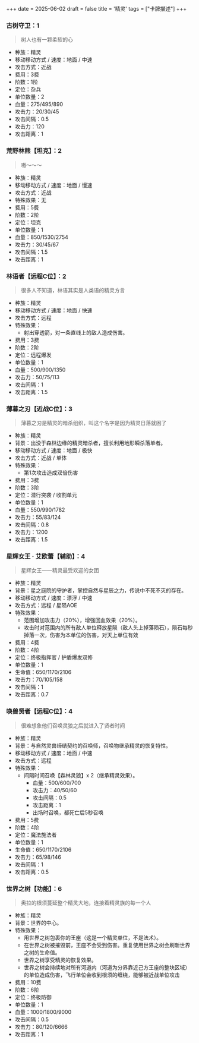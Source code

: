 +++
date = 2025-06-02
draft = false
title = '精灵'
tags = ["卡牌描述"]
+++
### 古树守卫：1
> 树⼈也有⼀颗柔软的⼼
- 种族：精灵
- 移动移动方式 / 速度：地面 / 中速
- 攻击方式：近战
- 费用：3费
- 阶数：1阶
- 定位：杂兵
- 单位数量：2
- 血量：275/495/890
- 攻击力：20/30/45
- 攻击间隔：0.5
- 攻击力：120
- 攻击距离：1
### 荒野林熊【坦克】：2
> 嗷～～～
- 种族：精灵
- 移动移动方式 / 速度：地面 / 慢速
- 攻击方式：近战
- 特殊效果：无
- 费用：5费
- 阶数：2阶
- 定位：坦克
- 单位数量：1
- 血量：850/1530/2754
- 攻击力：30/45/67
- 攻击间隔：1.5
- 攻击距离：1
### 林语者【远程C位】：2
> 很多⼈不知道，林语其实是⼈类语的精灵⽅⾔
- 种族：精灵
- 移动移动方式 / 速度：地面 / 快速
- 攻击方式：远程
- 特殊效果：
  - 射出穿透箭，对一条直线上的敌人造成伤害。
- 费用：3费
- 阶数：2阶
- 定位：远程爆发
- 单位数量：1
- 血量：500/900/1350
- 攻击力：50/75/113
- 攻击间隔：1
- 攻击距离：1.5
### 薄暮之刃【近战C位】：3
> 薄暮之刃是精灵的暗杀组织，叫这个名字是因为精灵⽇落就困了
- 种族：精灵
- 背景：出没于森林边缘的精灵暗杀者，擅长利用地形瞬杀落单者。
- 移动移动方式 / 速度：地面 / 极快
- 攻击方式：近战 / 单体
- 特殊效果：
  - 第1次攻击造成双倍伤害
- 费用：3费
- 阶数：3阶
- 定位：潜行突袭 / 收割单元
- 单位数量：1
- 血量：550/990/1782
- 攻击力：55/83/124
- 攻击间隔：0.8
- 攻击力：1200
- 攻击距离：1.5
### 星辉女王 · 艾欧蕾【辅助】：4
> 星辉⼥王——精灵最受欢迎的⼥团
- 种族：精灵
- 背景：星之庭院的守护者，掌控自然与星辰之力，传说中不死不灭的存在。
- 移动移动方式 / 速度：漂浮 / 中速
- 攻击方式：远程 / 星陨AOE
- 特殊效果：
  - 范围增加攻击力（20%），增强回血效果（20%）。
  - 攻击时对范围内的所有敌人单位释放星陨（敌人头上掉落陨石），陨石每秒掉落一次，伤害为本单位的伤害，对天上单位有效
- 费用：4费
- 阶数：4阶
- 定位：终极指挥官 / 护盾爆发双修
- 单位数量：1
- 生命值：650/1170/2106
- 攻击力：70/105/158
- 攻击间隔：1
- 攻击距离：0.7
### 唤兽贤者【远程C位】：4
> 很难想象他们召唤灵狼之后就进⼊了贤者时间
- 种族：精灵
- 背景：与自然灵兽缔结契约的召唤师，召唤物继承精灵的恢复特性。
- 移动移动方式 / 速度：地面 / 中速
- 攻击方式：远程
- 特殊效果：
  - 间隔时间召唤【森林灵狼】x 2（继承精灵效果）。
    - 血量：500/600/700
    - 攻击力：40/50/60
    - 攻击间隔：0.5
    - 攻击距离：1
    - 出场时召唤，都死亡后5秒召唤
- 费用：5费
- 阶数：4阶
- 定位：魔法施法者
- 单位数量：1
- 生命值：650/1170/2106
- 攻击力：65/98/146
- 攻击间隔：1
- 攻击距离：0.5
### 世界之树【功能】：6
> 奥拉的根须蔓延整个精灵⼤地，连接着精灵族的每⼀个⼈
- 种族：精灵
- 背景：世界的中心。
- 特殊效果：
  - 用世界之树包裹你的王座（这是一个精灵单位，不是法术）。
  - 在世界之树被摧毁前，王座不会受到伤害。重复使用世界之树会刷新世界之树的生命值。
  - 世界之树享受精灵的恢复效果。
  - 世界之树会持续地对所有河道内（河道为分界靠近己方王座的整块区域）的单位造成伤害，飞行单位会收到根须的缠绕，能够被近战单位攻击
- 费用：10费
- 阶数：6阶
- 定位：终极防御
- 单位数量：1
- 血量：1000/1800/9000
- 攻击间隔：0.5
- 攻击力：80/120/6666
- 攻击距离：1
